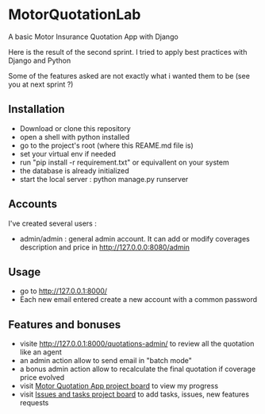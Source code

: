 # MotorQuotationLab
A basic Motor Insurance Quotation App with Django

Here is the result of the second sprint.
I tried to apply best practices with Django and Python

Some of the features asked are not exactly what i wanted them to be (see you at next sprint ?)

## Installation
- Download or clone this repository
- open a shell with python installed
- go to the project's root (where this REAME.md file is)
- set your virtual env if needed
- run "pip install -r requirement.txt" or equivallent on your system
- the database is already initialized
- start the local server : python manage.py runserver

## Accounts
I've created several users : 
 - admin/admin : general admin account. It can add or modify coverages description and price in http://127.0.0.0:8080/admin
 
## Usage
 - go to http://127.0.0.1:8000/
 - Each new email entered create a new account with a common password

## Features and bonuses
 - visite http://127.0.0.1:8000/quotations-admin/ to review all the quotation like an agent
 - an admin action allow to send email in "batch mode"
 - a bonus admin action allow to recalculate the final quotation if coverage price evolved
 - visit [Motor Quotation App project board](https://github.com/GuillaumeGSO/MotorQuotationLab/projects/1) to view my progress
 - visit [Issues and tasks project board](https://github.com/GuillaumeGSO/MotorQuotationLab/projects/2) to add tasks, issues, new features requests
